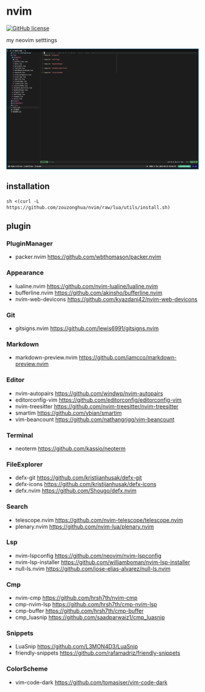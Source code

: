 # nvim
[![GitHub license](https://img.shields.io/badge/license-MIT-blue.svg)](https://github.com/zouzonghua/nvim/blob/main/LICENSE)

my neovim setttings

![screenshot](./screenshot/202203221033.png)

## installation

```
sh <(curl -L https://github.com/zouzonghua/nvim/raw/lua/utils/install.sh)
```

## plugin

### PluginManager

- packer.nvim <https://github.com/wbthomason/packer.nvim>

### Appearance

- lualine.nvim <https://github.com/nvim-lualine/lualine.nvim>
- bufferline.nvim <https://github.com/akinsho/bufferline.nvim>
- nvim-web-devicons <https://github.com/kyazdani42/nvim-web-devicons>

### Git

- gitsigns.nvim <https://github.com/lewis6991/gitsigns.nvim>

### Markdown

- markdown-preview.nvim <https://github.com/iamcco/markdown-preview.nvim>

### Editor

- nvim-autopairs <https://github.com/windwp/nvim-autopairs>
- editorconfig-vim <https://github.com/editorconfig/editorconfig-vim>
- nvim-treesitter <https://github.com/nvim-treesitter/nvim-treesitter>
- smartim <https://github.com/ybian/smartim>
- vim-beancount <https://github.com/nathangrigg/vim-beancount>

### Terminal

- neoterm <https://github.com/kassio/neoterm>

### FileExplorer

- defx-git <https://github.com/kristijanhusak/defx-git>
- defx-icons <https://github.com/kristijanhusak/defx-icons>
- defx.nvim <https://github.com/Shougo/defx.nvim>

### Search

- telescope.nvim <https://github.com/nvim-telescope/telescope.nvim>
- plenary.nvim <https://github.com/nvim-lua/plenary.nvim>

### Lsp

- nvim-lspconfig <https://github.com/neovim/nvim-lspconfig>
- nvim-lsp-installer <https://github.com/williamboman/nvim-lsp-installer>
- null-ls.nvim <https://github.com/jose-elias-alvarez/null-ls.nvim>

### Cmp

- nvim-cmp <https://github.com/hrsh7th/nvim-cmp>
- cmp-nvim-lsp <https://github.com/hrsh7th/cmp-nvim-lsp>
- cmp-buffer <https://github.com/hrsh7th/cmp-buffer>
- cmp_luasnip <https://github.com/saadparwaiz1/cmp_luasnip>

### Snippets

- LuaSnip <https://github.com/L3MON4D3/LuaSnip>
- friendly-snippets <https://github.com/rafamadriz/friendly-snippets>

### ColorScheme

- vim-code-dark <https://github.com/tomasiser/vim-code-dark>

